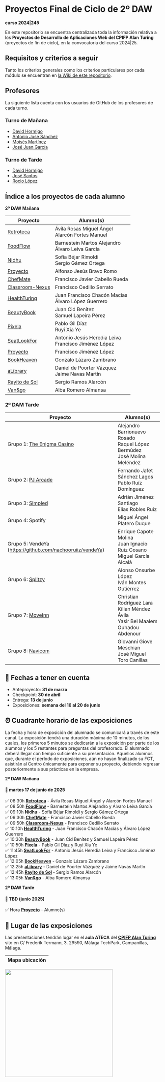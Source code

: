 # Proyectos Final de Ciclo de 2º DAW
**curso 2024|245**

En este repositorio se encuentra centralizada toda la información relativa a los **Proyectos de Desarrollo de Aplicaciones Web del CPIFP Alan Turing** (proyectos de fin de ciclo), en la convocatoria del curso 2024|25.

## Requisitos y criterios a seguir

Tanto los criterios generales como los criterios particulares por cada módulo se encuentran en [la Wiki de este repositorio](https://github.com/CPIFPAlanTuring/2daw-tfc-2425/wiki).

## Profesores 

La siguiente lista cuenta con los usuarios de GitHub de los profesores de cada turno.

### Turno de Mañana

* [David Hormigo](https://github.com/DavidHormigoRamirez)
* [Antonio Jose Sánchez](https://github.com/antoniojosesanchez)
* [Moisés Martínez](https://github.com/MoiCPIFP)
* [José Juan García](https://github.com/jgarmay674)
  
### Turno de Tarde

* [David Hormigo](https://github.com/DavidHormigoRamirez)
* [José Santos]()
* [Rocio López](https://github.com/rlopdav392)

## Índice a los proyectos de cada alumno

**2º DAW Mañana**

|Proyecto | Alumno(s)|
|-----------------------------------------------------------------------------------| ------------------------------|
| [Retroteca](https://github.com/CompiTrabajo2DAW/RETROTECA)                         |Ávila Rosas Miguel Ángel<br>Alarcón Fortes Manuel |
| [FoodFlow](https://github.com/Hisui02/FoodFlow)                                                                      |Barnestein Martos Alejandro <br/> Álvaro Leiva García |
| [Nidhu](https://github.com/Sunderfal/Nidhu)                                       |Sofía Béjar Rimoldi <br>Sergio Gámez Ortega |
| [Proyecto]()                                                                      |Alfonso Jesús Bravo Romo |
| [ChefMate](https://github.com/FranciscoCabelloRueda/ChefMate)                                                                      |Francisco Javier Cabello Rueda |
| [Classroom-Nexus](https://github.com/FCedillo98/ClassroomNexus)                   |Francisco Cedillo Serrato |
| [HealthTuring](https://github.com/HealthTuring/HealthTuring)                      |Juan Francisco Chacón Macías <br>Álvaro López Guerrero |
| [BeautyBook](https://github.com/juancid08/beautyBook)                             |Juan Cid Benítez <br> Samuel Lapeira Pérez |
| [Pixela](https://github.com/envyx10/Pixela.git)                                   |Pablo Gil Díaz <br>Ruyi Xia Ye |
| [SeatLookFor](https://github.com/toniipower/SeatLookFor)                          |Antonio Jesús Heredia Leiva <br> Francisco Jiménez López |
| [Proyecto]()                                                                      |Francisco Jiménez López |
| [BookHeaven](https://github.com/GLazaro8/TFC-BookHeaven)                                                                      |Gonzalo Lázaro Zambrano |
| [aLibrary](https://github.com/jaimenavasmartin/proyecto-final-ciclo)              |Daniel de Poorter Vázquez <br>Jaime Navas Martín|
| [Rayito de Sol](https://github.com/Kazuma275/Rayito-de-Sol)                       |Sergio Ramos Alarcón |
| [Van&go](https://github.com/albaromero6/VanGo-TFG)                                |Alba Romero Almansa |


### 2º DAM Tarde

|Proyecto | Alumno(s)|
| -----------------------------------------------------------------------------------| ------------------------------|
| Grupo 1: [The Enigma Casino](https://github.com/The-Enigma-Casino/The-Enigma-Casino) | Alejandro Barrionuevo Rosado<br/> Raquel López Bermúdez <br/> José Molina Meléndez |
| Grupo 2: [PJ Arcade](https://github.com/Fernandosanchez1609/PJ-Arcade)  | Fernando Jafet Sánchez Lagos <br/> Pablo Ruíz Domínguez |
| Grupo 3: [Simpled](https://github.com/AdrianJS2009/Simpled) |  Adrián Jiménez Santiago<br/> Elías Robles Ruiz |
| Grupo 4: Spotify  | Miguel Ángel Platero Duque |
| Grupo 5: VendeYa (https://github.com/nachooruiiz/vendeYa)  | Enrique Capote Molina<br/>Juan Ignacio Ruiz Cosano<br/>Miguel García Alcalá |
| Grupo 6: [Splitzy](https://github.com/AlonsoOL/Splitzy) |  Alonso Onsurbe López<br/>Iván Montes Gutiérrez |
| Grupo 7: [MoveInn](https://github.com/Chriistiiaann/MoveInn)  | Christian Rodríguez Lara<br/>Kilian Méndez Ávila<br/>Yasir Bel Maalem Ouhadou Abdenour  |
| Grupo 8: [Navicom](https://github.com/TheRealGGIOVI/Navicom.git)  | Giovanni Giove Meschian<br/>José Miguel Toro Canillas |


## 📝 Fechas a tener en cuenta
* Anteproyecto: **31 de marzo**
* Checkpoint:  **30 de abril**
* Entrega: **13 de junio**
* Exposiciones: **semana del 16 al 20 de junio** 

## ⏰ Cuadrante horario de las exposiciones

La fecha y hora de exposición del alumnado se comunicará a través de este canal. La exposición tendrá una duración máxima de 10 minutos, de los cuales, los primeros 5 minutos se dedicarán a la exposición por parte de los alumnos y los 5 restantes para preguntas del profesorado. El alumnado deberá llegar con tiempo suficiente a su presentación. Aquellos alumnos que, durante el período de exposiciones, aún no hayan finalizado su FCT, asistirán al Centro únicamente para exponer su proyecto, debiendo regresar posteriormente a sus prácticas en la empresa.

**2º DAW Mañana**
#### :calendar: martes 17 de junio de 2025

:white_check_mark:  08:30h **[Retroteca](https://github.com/CompiTrabajo2DAW/RETROTECA)** - Ávila Rosas Miguel Ángel y Alarcón Fortes Manuel<br/>
:white_check_mark:  08:50h **[FoodFlow](https://github.com/Hisui02/FoodFlow)** - Barnestein Martos Alejandro y Álvaro Leiva García<br/>
:white_check_mark:  09:10h **[Nidhu](https://github.com/Sunderfal/Nidhu)** - Sofía Béjar Rimoldi y Sergio Gámez Ortega <br/>
:white_check_mark:  09:30h **[ChefMate](https://github.com/FranciscoCabelloRueda/ChefMate)** - Francisco Javier Cabello Rueda<br/>
:white_check_mark:  09:50h **[Classroom-Nexus](https://github.com/FCedillo98/ClassroomNexus)** - Francisco Cedillo Serrato<br/>
:white_check_mark:  10:10h **[HealthTuring](https://github.com/HealthTuring/HealthTuring)** - Juan Francisco Chacón Macías  y Álvaro López Guerrero<br/>
:white_check_mark:  10:30h **[BeautyBook](https://github.com/juancid08/beautyBook)** - Juan Cid Benítez y Samuel Lapeira Pérez<br/>
:white_check_mark:  10:50h **[Pixela](https://github.com/envyx10/Pixela.git)** - Pablo Gil Díaz y Ruyi Xia Ye<br/>
:white_check_mark:  11:45h **[SeatLookFor](https://github.com/toniipower/SeatLookFor)** - Antonio Jesús Heredia Leiva y Francisco Jiménez López <br/>
:white_check_mark:  12:05h **[BookHeaven](https://github.com/GLazaro8/TFC-BookHeaven)** - Gonzalo Lázaro Zambrano<br/>
:white_check_mark:  12:25h **[aLibrary](https://github.com/jaimenavasmartin/proyecto-final-ciclo)** - Daniel de Poorter Vázquez y Jaime Navas Martín<br/>
:white_check_mark:  12:45h **[Rayito de Sol](https://github.com/Kazuma275/Rayito-de-Sol)** - Sergio Ramos Alarcón<br/>
:white_check_mark:  13:05h **[Van&go](https://github.com/albaromero6/VanGo-TFG)** - Alba Romero Almansa<br/>





**2º DAW Tarde**
#### :calendar: TBD (junio 2025)

:white_check_mark:  Hora **[Proyecto]()** - Alumno(s)<br/>


## :school: Lugar de las exposiciones

Las presentaciones tendrán lugar en el **aula ATECA** del [**CPIFP Alan Turing**](https://maps.app.goo.gl/JThz6bDRVpknfbNh7) sito en C/ Frederik Termann, 3. 29590, Málaga TechPark, Campanillas, Málaga.

Mapa ubicación             | 
:-------------------------:|
<a href="https://maps.app.goo.gl/JThz6bDRVpknfbNh7" target="_blank"><img src="https://github.com/CPIFPAlanTuring/2daw-tfc-2324/blob/main/CPIFP_mapa_ubicación.png" width="350" /></a> 
